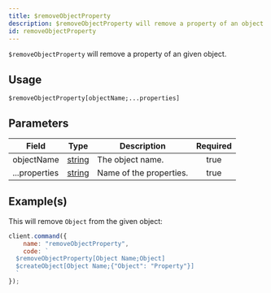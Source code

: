 ```yaml
---
title: $removeObjectProperty
description: $removeObjectProperty will remove a property of an object.
id: removeObjectProperty
---
```


`$removeObjectProperty` will remove a property of an given object.

## Usage

```aoi
$removeObjectProperty[objectName;...properties]
```

## Parameters

| Field         | Type                                                                                              | Description             | Required |
| ------------- | ------------------------------------------------------------------------------------------------- | ----------------------- | :------: |
| objectName    | [string](https://developer.mozilla.org/en-US/docs/Web/JavaScript/Reference/Global_Objects/String) | The object name.        |   true   |
| ...properties | [string](https://developer.mozilla.org/en-US/docs/Web/JavaScript/Reference/Global_Objects/String) | Name of the properties. |   true   |

## Example(s)

This will remove `Object` from the given object:

```javascript
client.command({
    name: "removeObjectProperty",
    code: `
  $removeObjectProperty[Object Name;Object]
  $createObject[Object Name;{"Object": "Property"}]
  `
});
```
